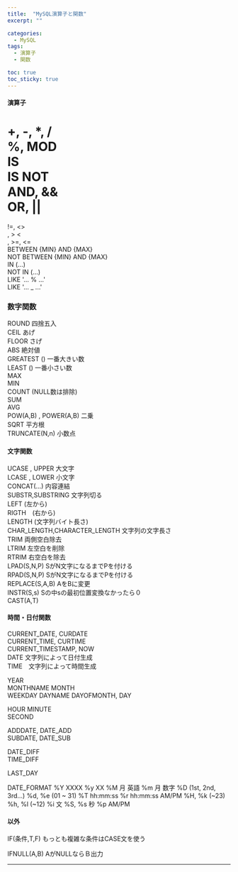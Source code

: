 ```yaml
---
title:  "MySQL演算子と関数"
excerpt: ""

categories:
  - MySQL
tags:
  - 演算子
  - 関数

toc: true
toc_sticky: true
---
```


#### 演算子
+, -, *, /  
%, MOD  
IS  
IS NOT  
AND, &&  
OR, ||  
=  
!=, <>  
, > <  
, >=, <=  
BETWEEN {MIN} AND {MAX}  
NOT BETWEEN {MIN} AND {MAX}  
IN (...)  
NOT IN (...)  
LIKE '... % ...'  
LIKE '... _ ...'	

### 数字関数
ROUND 四捨五入   <br>
CEIL  あげ  <br>
FLOOR  さげ  <br>
ABS 絶対値  <br>
GREATEST	() 一番大きい数  <br>
LEAST () 一番小さい数  <br>
MAX  <br>
MIN  <br>
COUNT (NULL数は排除)  <br>
SUM  <br>
AVG  <br>
POW(A,B) , POWER(A,B) 二乗  <br>
SQRT 平方根  <br>
TRUNCATE(N,n) 小数点  <br>

#### 文字関数
UCASE , UPPER 大文字 <br>
LCASE , LOWER 小文字 <br>
CONCAT(...) 内容連結 <br>
SUBSTR,SUBSTRING 文字列切る <br>
LEFT (左から) <br>
RIGTH　(右から) <br>
LENGTH (文字列バイト長さ) <br>
CHAR_LENGTH,CHARACTER_LENGTH 文字列の文字長さ <br>
TRIM 両側空白除去 <br>
LTRIM 左空白を削除 <br>
RTRIM 右空白を除去 <br>
LPAD(S,N,P) SがN文字になるまでPを付ける <br>
RPAD(S,N,P) SがN文字になるまでPを付ける <br>
REPLACE(S,A,B) AをBに変更 <br>
INSTR(S,s) Sの中sの最初位置変換なかったら０ <br>
CAST(A,T) <br>

#### 時間・日付関数
CURRENT_DATE, CURDATE	<br>
CURRENT_TIME, CURTIME	<br>
CURRENT_TIMESTAMP, NOW <br>
DATE 文字列によって日付生成<br>
TIME　文字列によって時間生成<br>

YEAR	
MONTHNAME
MONTH	
WEEKDAY	
DAYNAME	
DAYOFMONTH, DAY	

HOUR
MINUTE	
SECOND

ADDDATE, DATE_ADD	
SUBDATE, DATE_SUB	

DATE_DIFF	
TIME_DIFF

LAST_DAY

DATE_FORMAT
%Y	XXXX
%y  XX
%M	月 英語
%m	月 数字
%D	(1st, 2nd, 3rd...)
%d, %e	(01 ~ 31)
%T	hh:mm:ss
%r	hh:mm:ss AM/PM
%H, %k	(~23)
%h, %l	(~12)
%i	文
%S, %s	秒
%p	AM/PM

#### 以外

IF(条件,T,F)
もっとも複雑な条件はCASE文を使う

IFNULL(A,B) AがNULLならＢ出力

---